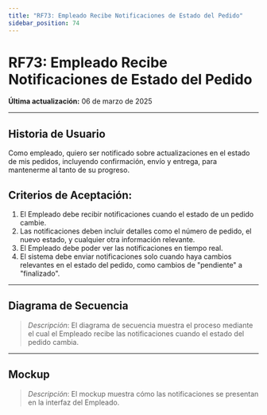 ```yaml
---
title: "RF73: Empleado Recibe Notificaciones de Estado del Pedido"  
sidebar_position: 74
---
```


# RF73: Empleado Recibe Notificaciones de Estado del Pedido  

**Última actualización:** 06 de marzo de 2025  

---

## Historia de Usuario  

Como empleado, quiero ser notificado sobre actualizaciones en el estado de mis pedidos, incluyendo confirmación, envío y entrega, para mantenerme al tanto de su progreso.


## **Criterios de Aceptación:**  

1. El Empleado debe recibir notificaciones cuando el estado de un pedido cambie.  
2. Las notificaciones deben incluir detalles como el número de pedido, el nuevo estado, y cualquier otra información relevante.  
3. El Empleado debe poder ver las notificaciones en tiempo real.  
4. El sistema debe enviar notificaciones solo cuando haya cambios relevantes en el estado del pedido, como cambios de "pendiente" a "finalizado".  

---

## **Diagrama de Secuencia**  

> *Descripción*: El diagrama de secuencia muestra el proceso mediante el cual el Empleado recibe las notificaciones cuando el estado del pedido cambia.  

---

## **Mockup**  

> *Descripción*: El mockup muestra cómo las notificaciones se presentan en la interfaz del Empleado.  
